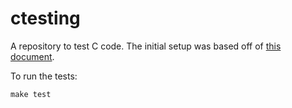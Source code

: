 # ctesting

A repository to test C code. The initial setup was based off of [this document](https://notes.eatonphil.com/unit-testing-c-code-with-gtest.html).

To run the tests:

```
make test
```
